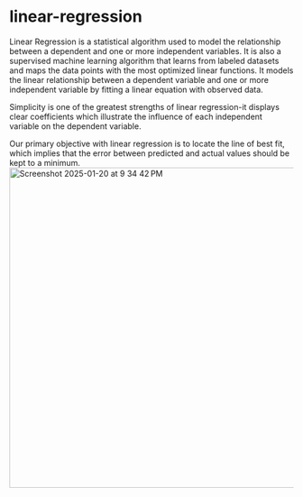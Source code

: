 # linear-regression
Linear Regression is a statistical algorithm used to model the relationship between a dependent and one or more independent variables. It is also a supervised machine learning algorithm that learns from labeled datasets and maps the data points with the most optimized linear functions. It models the linear relationship between a dependent variable and one or more independent variable by fitting a linear equation with observed data. 

Simplicity is one of the greatest strengths of linear regression-it displays clear coefficients which illustrate the influence of each independent variable on the dependent variable. 

Our primary objective with linear regression is to locate the line of best fit, which implies that the error between predicted and actual values should be kept to a minimum. <img width="568" alt="Screenshot 2025-01-20 at 9 34 42 PM" src="https://github.com/user-attachments/assets/274fc61a-df7a-493f-a73d-19c5b326b7ed" />
